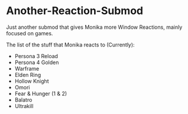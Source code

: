 # Another-Reaction-Submod
Just another submod that gives Monika more Window Reactions, mainly focused on games.

The list of the stuff that Monika reacts to (Currently):

- Persona 3 Reload
- Persona 4 Golden
- Warframe
- Elden Ring
- Hollow Knight
- Omori
- Fear & Hunger (1 & 2)
- Balatro
- Ultrakill
